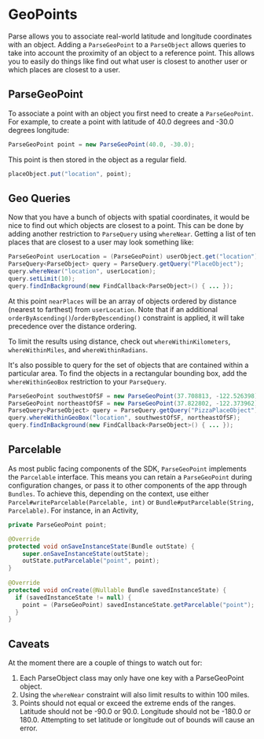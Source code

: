 # GeoPoints

Parse allows you to associate real-world latitude and longitude coordinates with an object.  Adding a `ParseGeoPoint` to a `ParseObject` allows queries to take into account the proximity of an object to a reference point.  This allows you to easily do things like find out what user is closest to another user or which places are closest to a user.

## ParseGeoPoint

To associate a point with an object you first need to create a `ParseGeoPoint`.  For example, to create a point with latitude of 40.0 degrees and -30.0 degrees longitude:

```java
ParseGeoPoint point = new ParseGeoPoint(40.0, -30.0);
```

This point is then stored in the object as a regular field.

```java
placeObject.put("location", point);
```

## Geo Queries

Now that you have a bunch of objects with spatial coordinates, it would be nice to find out which objects are closest to a point.  This can be done by adding another restriction to `ParseQuery` using `whereNear`.  Getting a list of ten places that are closest to a user may look something like:

```java
ParseGeoPoint userLocation = (ParseGeoPoint) userObject.get("location");
ParseQuery<ParseObject> query = ParseQuery.getQuery("PlaceObject");
query.whereNear("location", userLocation);
query.setLimit(10);
query.findInBackground(new FindCallback<ParseObject>() { ... });
```

At this point `nearPlaces` will be an array of objects ordered by distance (nearest to farthest) from `userLocation`. Note that if an additional `orderByAscending()`/`orderByDescending()` constraint is applied, it will take precedence over the distance ordering.

To limit the results using distance, check out `whereWithinKilometers`, `whereWithinMiles`, and `whereWithinRadians`.

It's also possible to query for the set of objects that are contained within a particular area.  To find the objects in a rectangular bounding box, add the `whereWithinGeoBox` restriction to your `ParseQuery`.

```java
ParseGeoPoint southwestOfSF = new ParseGeoPoint(37.708813, -122.526398);
ParseGeoPoint northeastOfSF = new ParseGeoPoint(37.822802, -122.373962);
ParseQuery<ParseObject> query = ParseQuery.getQuery("PizzaPlaceObject");
query.whereWithinGeoBox("location", southwestOfSF, northeastOfSF);
query.findInBackground(new FindCallback<ParseObject>() { ... });
```

## Parcelable

As most public facing components of the SDK, `ParseGeoPoint` implements the `Parcelable` interface. This means you can retain a `ParseGeoPoint` during configuration changes, or pass it to other components of the app through `Bundles`. To achieve this, depending on the context, use either `Parcel#writeParcelable(Parcelable, int)` or `Bundle#putParcelable(String, Parcelable)`. For instance, in an Activity,

```java
private ParseGeoPoint point;

@Override
protected void onSaveInstanceState(Bundle outState) {
    super.onSaveInstanceState(outState);
    outState.putParcelable("point", point);
}
    
@Override
protected void onCreate(@Nullable Bundle savedInstanceState) {
  if (savedInstanceState != null) {
    point = (ParseGeoPoint) savedInstanceState.getParcelable("point");
  }
}
```

## Caveats

At the moment there are a couple of things to watch out for:

1.  Each ParseObject class may only have one key with a ParseGeoPoint object.
2.  Using the `whereNear` constraint will also limit results to within 100 miles.
3.  Points should not equal or exceed the extreme ends of the ranges.  Latitude should not be -90.0 or 90.0.  Longitude should not be -180.0 or 180.0.  Attempting to set latitude or longitude out of bounds will cause an error.

